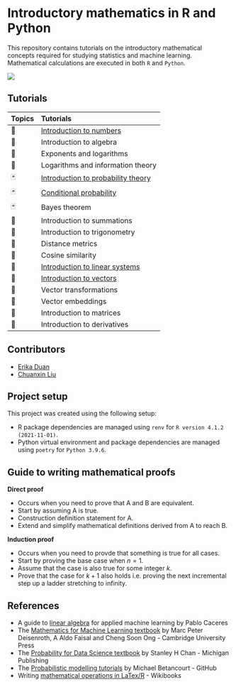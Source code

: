 # Introductory mathematics in R and Python  

This repository contains tutorials on the introductory mathematical concepts required for studying statistics and machine learning. Mathematical calculations are executed in both `R` and `Python`.    

![](https://github.com/erikaduan/Introductory-maths-in-R-and-Python/blob/master/figures/repo_logo.jpg)

## Tutorials

|Topics|Tutorials|
|:-----|:--------|
|:1234:|[Introduction to numbers](./tutorials/numbers-introduction.md)|
|:1234:|Introduction to algebra|
|:1234:|Exponents and logarithms|
|:1234:|Logarithms and information theory|
|:black_joker:|[Introduction to probability theory](./tutorials/probability-introduction.md)|
|:black_joker:|[Conditional probability](./tutorials/probability-conditional_probability.md)|
|:black_joker:|Bayes theorem|
|:cookie:|Introduction to summations|
|:compass:|Introduction to trigonometry|
|:compass:|Distance metrics|
|:compass:|Cosine similarity|
|:chopsticks:|[Introduction to linear systems](./tutorials/linear_algebra-linear_systems.md)|  
|:chopsticks:|[Introduction to vectors](./tutorials/linear_algebra-vectors.md)|
|:chopsticks:|Vector transformations|
|:chopsticks:|Vector embeddings|
|:department_store:|Introduction to matrices|  
|:roller_coaster:|Introduction to derivatives|  

## Contributors

+ [Erika Duan](https://github.com/erikaduan/)
+ [Chuanxin Liu](https://github.com/codetrainee)

## Project setup   
This project was created using the following setup:    
+ R package dependencies are managed using `renv` for `R version 4.1.2 (2021-11-01)`.    
+ Python virtual environment and package dependencies are managed using `poetry` for `Python 3.9.6`.     

## Guide to writing mathematical proofs   
**Direct proof**   
+ Occurs when you need to prove that A and B are equivalent.   
+ Start by assuming A is true.   
+ Construction definition statement for A.   
+ Extend and simplify mathematical definitions derived from A to reach B.   

**Induction proof**  
+ Occurs when you need to provde that something is true for all cases.  
+ Start by proving the base case when $n = 1$.  
+ Assume that the case is also true for some integer $k$.  
+ Prove that the case for $k + 1$ also holds i.e. proving the next incremental step up a ladder stretching to infinity.  

## References

+ A guide to [linear algebra](https://pabloinsente.github.io/intro-linear-algebra) for applied machine learning by Pablo Caceres
+ The [Mathematics for Machine Learning textbook](https://mml-book.github.io/book/mml-book.pdf) by Marc Peter Deisenroth, A Aldo Faisal and Cheng Soon Ong - Cambridge University Press
+ The [Probability for Data Science textbook](https://probability4datascience.com/) by Stanley H Chan - Michigan Publishing
+ The [Probabilistic modelling tutorials](https://betanalpha.github.io/writing/) by Michael Betancourt - GitHub
+ Writing [mathematical operations in LaTex/R](https://en.wikibooks.org/wiki/LaTeX/Mathematics#Fractions_and_Binomials) - Wikibooks
